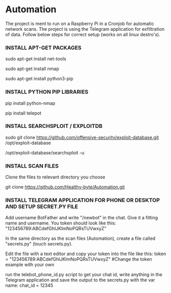 # Automation
The project is ment to run on a Raspberry Pi in a Cronjob for automatic network scans. The project is using the Telegram application for exfiltration of data. Follow below steps for correct setup (works on all linux destro's).

### INSTALL APT-GET PACKAGES ###

sudo apt-get install net-tools

sudo apt-get install nmap

sudo apt-get install python3-pip

### INSTALL PYTHON PIP LIBRARIES ###

pip install python-nmap

pip install telepot

### INSTALL SEARCHSPLOIT / EXPLOITDB ###

sudo git clone https://github.com/offensive-security/exploit-database.git /opt/exploit-database

/opt/exploit-database/searchsploit -u

### INSTALL SCAN FILES ###

Clone the files to relevant directory you choose

git clone https://github.com/Healthy-byte/Automation.git

### INSTALL TELEGRAM APPLICATION FOR PHONE OR DESKTOP AND SETUP SECRET.PY FILE ###

Add username BotFather and write "/newbot" in the chat. Give it a fitting name and username.
You token should look like this: "123456789:ABCdefGhIJKlmNoPQRsTUVwxyZ"

In the same directory as the scan files (Automation), create a file called "secrets.py" (touch secrets.py).

Edit the file with a text editor and copy your token into the file like this: 
token = "123456789:ABCdefGhIJKlmNoPQRsTUVwxyZ" #Change the token example with your own

run the telebot_phone_id.py script to get your chat id, write anything in the Telegram application and save the output to the secrets.py with the var name: chat_id = 12345

